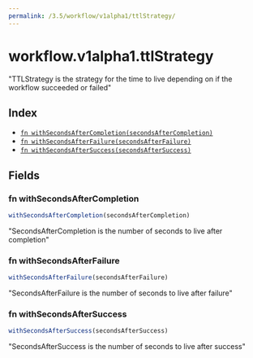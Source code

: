 ```yaml
---
permalink: /3.5/workflow/v1alpha1/ttlStrategy/
---
```


# workflow.v1alpha1.ttlStrategy

"TTLStrategy is the strategy for the time to live depending on if the workflow succeeded or failed"

## Index

* [`fn withSecondsAfterCompletion(secondsAfterCompletion)`](#fn-withsecondsaftercompletion)
* [`fn withSecondsAfterFailure(secondsAfterFailure)`](#fn-withsecondsafterfailure)
* [`fn withSecondsAfterSuccess(secondsAfterSuccess)`](#fn-withsecondsaftersuccess)

## Fields

### fn withSecondsAfterCompletion

```ts
withSecondsAfterCompletion(secondsAfterCompletion)
```

"SecondsAfterCompletion is the number of seconds to live after completion"

### fn withSecondsAfterFailure

```ts
withSecondsAfterFailure(secondsAfterFailure)
```

"SecondsAfterFailure is the number of seconds to live after failure"

### fn withSecondsAfterSuccess

```ts
withSecondsAfterSuccess(secondsAfterSuccess)
```

"SecondsAfterSuccess is the number of seconds to live after success"